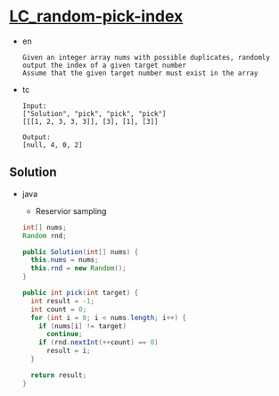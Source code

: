 # [LC_random-pick-index](https://leetcode.com/problems/random-pick-index)

* en

  ```en
  Given an integer array nums with possible duplicates, randomly output the index of a given target number
  Assume that the given target number must exist in the array
  ```

* tc

  ```tc
  Input:
  ["Solution", "pick", "pick", "pick"]
  [[[1, 2, 3, 3, 3]], [3], [1], [3]]

  Output:
  [null, 4, 0, 2]
  ```

## Solution

* java
  * Reservior sampling

  ```java
  int[] nums;
  Random rnd;

  public Solution(int[] nums) {
    this.nums = nums;
    this.rnd = new Random();
  }

  public int pick(int target) {
    int result = -1;
    int count = 0;
    for (int i = 0; i < nums.length; i++) {
      if (nums[i] != target)
        continue;
      if (rnd.nextInt(++count) == 0)
        result = i;
    }

    return result;
  }
  ```
